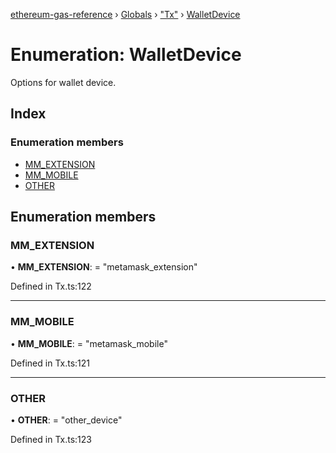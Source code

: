 [ethereum-gas-reference](../README.md) › [Globals](../globals.md) › ["Tx"](../modules/_tx_.md) › [WalletDevice](_tx_.walletdevice.md)

# Enumeration: WalletDevice

Options for wallet device.

## Index

### Enumeration members

* [MM_EXTENSION](_tx_.walletdevice.md#mm_extension)
* [MM_MOBILE](_tx_.walletdevice.md#mm_mobile)
* [OTHER](_tx_.walletdevice.md#other)

## Enumeration members

###  MM_EXTENSION

• **MM_EXTENSION**: = "metamask_extension"

Defined in Tx.ts:122

___

###  MM_MOBILE

• **MM_MOBILE**: = "metamask_mobile"

Defined in Tx.ts:121

___

###  OTHER

• **OTHER**: = "other_device"

Defined in Tx.ts:123
